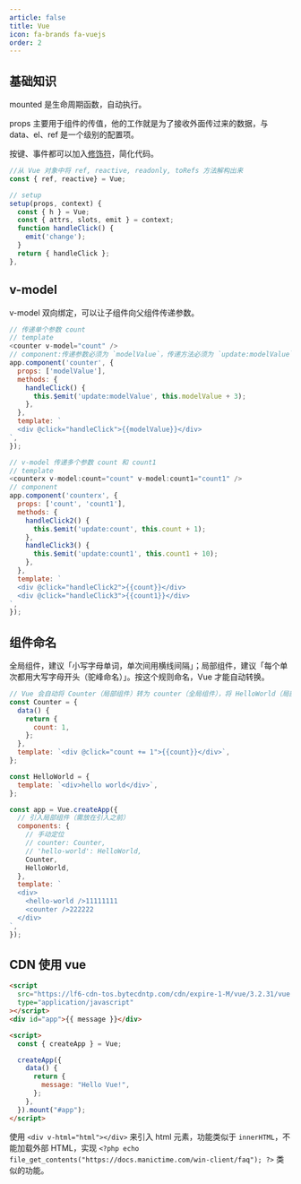 ```yaml
---
article: false
title: Vue
icon: fa-brands fa-vuejs
order: 2
---
```


## 基础知识

mounted 是生命周期函数，自动执行。

props 主要用于组件的传值，他的工作就是为了接收外面传过来的数据，与 data、el、ref 是一个级别的配置项。

按键、事件都可以加入[修饰符](https://cn.vuejs.org/guide/essentials/event-handling.html#event-modifiers)，简化代码。

```JavaScript
//从 Vue 对象中将 ref, reactive, readonly, toRefs 方法解构出来
const { ref, reactive} = Vue;

// setup
setup(props, context) {
  const { h } = Vue;
  const { attrs, slots, emit } = context;
  function handleClick() {
    emit('change');
  }
  return { handleClick };
},

```

## v-model

v-model 双向绑定，可以让子组件向父组件传递参数。

```JavaScript
// 传递单个参数 count
// template
<counter v-model="count" />
// component:传递参数必须为 `modelValue`，传递方法必须为 `update:modelValue`
app.component('counter', {
  props: ['modelValue'],
  methods: {
    handleClick() {
      this.$emit('update:modelValue', this.modelValue + 3);
    },
  },
  template: `
  <div @click="handleClick">{{modelValue}}</div>
`,
});

// v-model 传递多个参数 count 和 count1
// template
<counterx v-model:count="count" v-model:count1="count1" />
// component
app.component('counterx', {
  props: ['count', 'count1'],
  methods: {
    handleClick2() {
      this.$emit('update:count', this.count + 1);
    },
    handleClick3() {
      this.$emit('update:count1', this.count1 + 10);
    },
  },
  template: `
  <div @click="handleClick2">{{count}}</div>
  <div @click="handleClick3">{{count1}}</div>
`,
});
```

## 组件命名

全局组件，建议「小写字母单词，单次间用横线间隔」；局部组件，建议「每个单次都用大写字母开头（驼峰命名）」。按这个规则命名，Vue 才能自动转换。

```JavaScript
// Vue 会自动将 Counter（局部组件）转为 counter（全局组件），将 HelloWorld（局部组件）转为 hello-world（局部组件）。
const Counter = {
  data() {
    return {
      count: 1,
    };
  },
  template: `<div @click="count += 1">{{count}}</div>`,
};

const HelloWorld = {
  template: `<div>hello world</div>`,
};

const app = Vue.createApp({
  // 引入局部组件（需放在引入之前）
  components: {
    // 手动定位
    // counter: Counter,
    // 'hello-world': HelloWorld,
    Counter,
    HelloWorld,
  },
  template: `
  <div>
    <hello-world />11111111
    <counter />222222
  </div>
`,
});
```

## CDN 使用 vue

```html
<script
  src="https://lf6-cdn-tos.bytecdntp.com/cdn/expire-1-M/vue/3.2.31/vue.global.min.js"
  type="application/javascript"
></script>
<div id="app">{{ message }}</div>

<script>
  const { createApp } = Vue;

  createApp({
    data() {
      return {
        message: "Hello Vue!",
      };
    },
  }).mount("#app");
</script>
```

使用 `<div v-html="html"></div>` 来引入 html 元素，功能类似于 `innerHTML`，不能加载外部 HTML，实现 `<?php echo file_get_contents("https://docs.manictime.com/win-client/faq"); ?>` 类似的功能。

